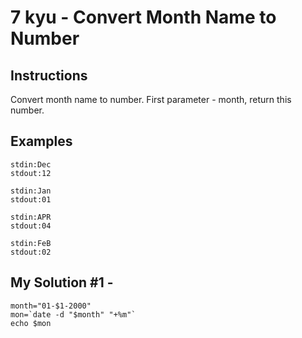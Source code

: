 # 7 kyu - Convert Month Name to Number
## Instructions
Convert month name to number. First parameter - month, return this number.

## Examples
```
stdin:Dec
stdout:12

stdin:Jan
stdout:01

stdin:APR
stdout:04

stdin:FeB
stdout:02

```

## My Solution #1 - 
```shell
month="01-$1-2000"
mon=`date -d "$month" "+%m"`
echo $mon
```